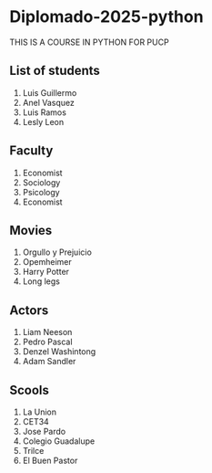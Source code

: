 # Diplomado-2025-python
THIS IS A COURSE IN PYTHON FOR PUCP 

## List of students
1. Luis Guillermo
2. Anel Vasquez
3. Luis Ramos
4. Lesly Leon

## Faculty
1. Economist
2. Sociology
3. Psicology
4. Economist


## Movies
1. Orgullo y Prejuicio
2. Opemheimer
3. Harry Potter
4. Long legs

## Actors
1. Liam Neeson
2. Pedro Pascal
3. Denzel Washintong
4. Adam Sandler

## Scools
1. La Union
2. CET34
3. Jose Pardo
4. Colegio Guadalupe
5. Trilce
6. El Buen Pastor
